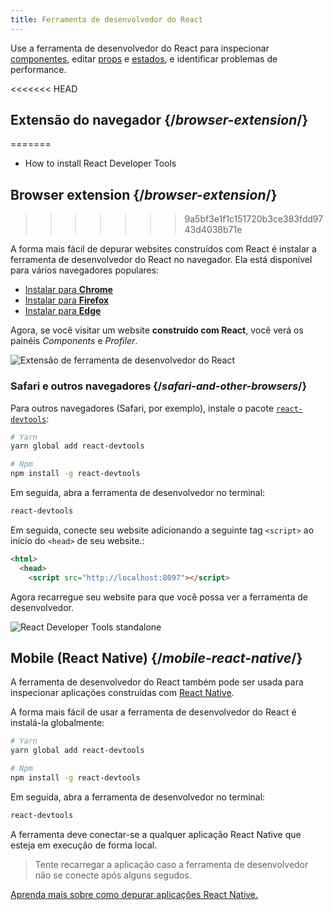 ```yaml
---
title: Ferramenta de desenvolvedor do React
---
```


<Intro>

Use a ferramenta de desenvolvedor do React para inspecionar [componentes](/learn/your-first-component), editar [props](/learn/passing-props-to-a-component) e [estados](/learn/state-a-components-memory), e identificar problemas de performance.


</Intro>

<<<<<<< HEAD
## Extensão do navegador {/*browser-extension*/}
=======
<YouWillLearn>

* How to install React Developer Tools

</YouWillLearn>

## Browser extension {/*browser-extension*/}
>>>>>>> 9a5bf3e1f1c151720b3ce383fdd9743d4038b71e

A forma mais fácil de depurar websites construídos com React é instalar a ferramenta de desenvolvedor do React no navegador. Ela está disponível para vários navegadores populares:

* [Instalar para **Chrome**](https://chrome.google.com/webstore/detail/react-developer-tools/fmkadmapgofadopljbjfkapdkoienihi?hl=en)
* [Instalar para **Firefox**](https://addons.mozilla.org/en-US/firefox/addon/react-devtools/)
* [Instalar para **Edge**](https://microsoftedge.microsoft.com/addons/detail/react-developer-tools/gpphkfbcpidddadnkolkpfckpihlkkil)

Agora, se você visitar um website **construído com React**, você verá os painéis _Components_ e _Profiler_.

![Extensão de ferramenta de desenvolvedor do React](https://beta.reactjs.org/images/docs/react-devtools-extension.png)

### Safari e outros navegadores {/*safari-and-other-browsers*/}
Para outros navegadores (Safari, por exemplo), instale o pacote [`react-devtools`](https://www.npmjs.com/package/react-devtools):
```bash
# Yarn
yarn global add react-devtools

# Npm
npm install -g react-devtools
```

Em seguida, abra a ferramenta de desenvolvedor no terminal:
```bash
react-devtools
```

Em seguida, conecte seu website adicionando a seguinte tag `<script>` ao início do `<head>` de seu website.:
```html {3}
<html>
  <head>
    <script src="http://localhost:8097"></script>
```

Agora recarregue seu website para que você possa ver a ferramenta de desenvolvedor.

![React Developer Tools standalone](/images/docs/react-devtools-standalone.png)

## Mobile (React Native) {/*mobile-react-native*/}
A ferramenta de desenvolvedor do React também pode ser usada para inspecionar aplicações construídas com [React Native](https://reactnative.dev/).

A forma mais fácil de usar a ferramenta de desenvolvedor do React é instalá-la globalmente:
```bash
# Yarn
yarn global add react-devtools

# Npm
npm install -g react-devtools
```

Em seguida, abra a ferramenta de desenvolvedor no terminal:
```bash
react-devtools
```

A ferramenta deve conectar-se a qualquer aplicação React Native que esteja em execução de forma local.

> Tente recarregar a aplicação caso a ferramenta de desenvolvedor não se conecte após alguns segudos.

[Aprenda mais sobre como depurar aplicações React Native.](https://reactnative.dev/docs/debugging)

